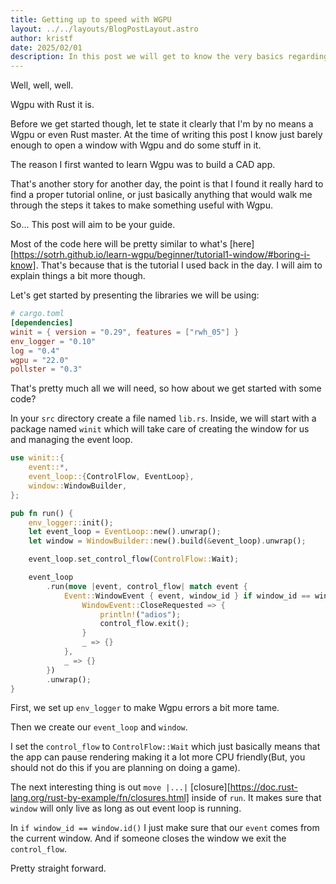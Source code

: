 ```yaml
---
title: Getting up to speed with WGPU
layout: ../../layouts/BlogPostLayout.astro
author: kristf
date: 2025/02/01
description: In this post we will get to know the very basics regarding wgpu with Rust. We will mainly focus on the base setup and opening a window.
---
```


Well, well, well.

Wgpu with Rust it is.

Before we get started though, let te state it clearly that I'm by no means a Wgpu or even Rust master. At the time of writing this post I know just barely enough to open a window with Wgpu and do some stuff in it.

The reason I first wanted to learn Wgpu was to build a CAD app.

That's another story for another day, the point is that I found it really hard to find a proper tutorial online, or just basically anything that would walk me through the steps it takes to make something useful with Wgpu.

So... This post will aim to be your guide.

Most of the code here will be pretty similar to what's [here][https://sotrh.github.io/learn-wgpu/beginner/tutorial1-window/#boring-i-know]. That's because that is the tutorial I used back in the day. I will aim to explain things a bit more though.

Let's get started by presenting the libraries we will be using:

```toml
# cargo.toml
[dependencies]
winit = { version = "0.29", features = ["rwh_05"] }
env_logger = "0.10"
log = "0.4"
wgpu = "22.0"
pollster = "0.3"
```

That's pretty much all we will need, so how about we get started with some code?

In your `src` directory create a file named `lib.rs`. Inside, we will start with a package named `winit` which will take care of creating the window for us and managing the event loop.

```rust
use winit::{
    event::*,
    event_loop::{ControlFlow, EventLoop},
    window::WindowBuilder,
};

pub fn run() {
    env_logger::init();
    let event_loop = EventLoop::new().unwrap();
    let window = WindowBuilder::new().build(&event_loop).unwrap();

    event_loop.set_control_flow(ControlFlow::Wait);

    event_loop
        .run(move |event, control_flow| match event {
            Event::WindowEvent { event, window_id } if window_id == window.id() => match event {
                WindowEvent::CloseRequested => {
                    println!("adios");
                    control_flow.exit();
                }
                _ => {}
            },
            _ => {}
        })
        .unwrap();
}
```

First, we set up `env_logger` to make Wgpu errors a bit more tame.

Then we create our `event_loop` and `window`.

I set the `control_flow` to `ControlFlow::Wait` which just basically means that the app can pause rendering making it a lot more CPU friendly(But, you should not do this if you are planning on doing a game).

The next interesting thing is out `move |...|` [closure][https://doc.rust-lang.org/rust-by-example/fn/closures.html] inside of `run`. It makes sure that `window` will only live as long as out event loop is running.

In `if window_id == window.id()` I just make sure that our `event` comes from the current window. And if someone closes the window we exit the `control_flow`.

Pretty straight forward.
